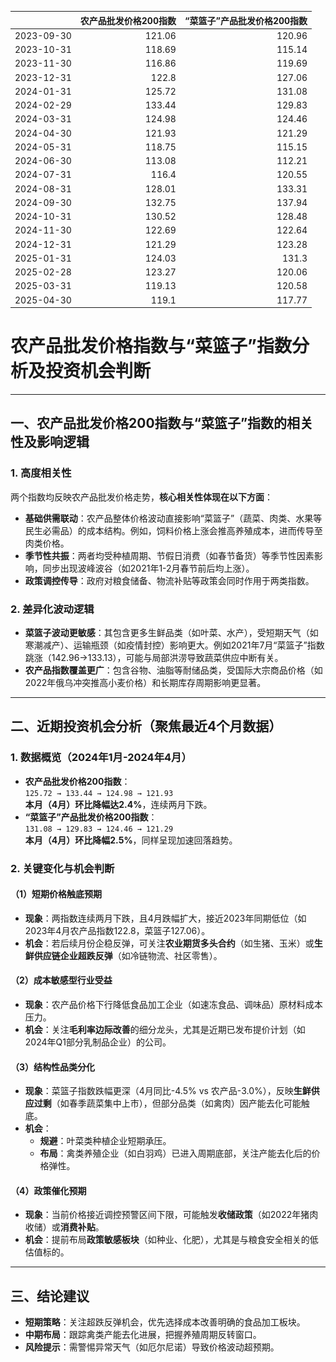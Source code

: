 |            |   农产品批发价格200指数 |   “菜篮子”产品批发价格200指数 |
|:-----------|------------------------:|------------------------------:|
| 2023-09-30 |                  121.06 |                        120.96 |
| 2023-10-31 |                  118.69 |                        115.14 |
| 2023-11-30 |                  116.86 |                        119.69 |
| 2023-12-31 |                  122.8  |                        127.06 |
| 2024-01-31 |                  125.72 |                        131.08 |
| 2024-02-29 |                  133.44 |                        129.83 |
| 2024-03-31 |                  124.98 |                        124.46 |
| 2024-04-30 |                  121.93 |                        121.29 |
| 2024-05-31 |                  118.75 |                        115.15 |
| 2024-06-30 |                  113.08 |                        112.21 |
| 2024-07-31 |                  116.4  |                        120.55 |
| 2024-08-31 |                  128.01 |                        133.31 |
| 2024-09-30 |                  132.75 |                        137.94 |
| 2024-10-31 |                  130.52 |                        128.48 |
| 2024-11-30 |                  122.69 |                        122.64 |
| 2024-12-31 |                  121.29 |                        123.28 |
| 2025-01-31 |                  124.03 |                        131.3  |
| 2025-02-28 |                  123.27 |                        120.06 |
| 2025-03-31 |                  119.13 |                        120.58 |
| 2025-04-30 |                  119.1  |                        117.77 |![图](MSCI_copper.png)



# 农产品批发价格指数与“菜篮子”指数分析及投资机会判断

---

## 一、农产品批发价格200指数与“菜篮子”指数的相关性及影响逻辑

### 1. **高度相关性**
两个指数均反映农产品批发价格走势，**核心相关性体现在以下方面**：
- **基础供需联动**：农产品整体价格波动直接影响“菜篮子”（蔬菜、肉类、水果等民生必需品）的成本结构。例如，饲料价格上涨会推高养殖成本，进而传导至肉类价格。
- **季节性共振**：两者均受种植周期、节假日消费（如春节备货）等季节性因素影响，同步出现波峰波谷（如2021年1-2月春节前后均上涨）。
- **政策调控传导**：政府对粮食储备、物流补贴等政策会同时作用于两类指数。

### 2. **差异化波动逻辑**
- **菜篮子波动更敏感**：其包含更多生鲜品类（如叶菜、水产），受短期天气（如寒潮减产）、运输瓶颈（如疫情封控）影响更大。例如2021年7月“菜篮子”指数跳涨（142.96→133.13），可能与局部洪涝导致蔬菜供应中断有关。
- **农产品指数覆盖更广**：包含谷物、油脂等耐储品类，受国际大宗商品价格（如2022年俄乌冲突推高小麦价格）和长期库存周期影响更显著。

---

## 二、近期投资机会分析（聚焦最近4个月数据）

### 1. **数据概览（2024年1月-2024年4月）**
- **农产品批发价格200指数**：  
  `125.72 → 133.44 → 124.98 → 121.93`  
  **本月（4月）环比降幅达2.4%**，连续两月下跌。
- **“菜篮子”产品批发价格200指数**：  
  `131.08 → 129.83 → 124.46 → 121.29`  
  **本月（4月）环比降幅2.5%**，同样呈现加速回落趋势。

### 2. **关键变化与机会判断**
#### （1）**短期价格触底预期**
- **现象**：两指数连续两月下跌，且4月跌幅扩大，接近2023年同期低位（如2023年4月农产品指数122.8，菜篮子127.06）。
- **机会**：若后续月份企稳反弹，可关注**农业期货多头合约**（如生猪、玉米）或**生鲜供应链企业超跌反弹**（如冷链物流、社区零售）。

#### （2）**成本敏感型行业受益**
- **现象**：农产品价格下行降低食品加工企业（如速冻食品、调味品）原材料成本压力。
- **机会**：关注**毛利率边际改善**的细分龙头，尤其是近期已发布提价计划（如2024年Q1部分乳制品企业）的公司。

#### （3）**结构性品类分化**
- **现象**：菜篮子指数跌幅更深（4月同比-4.5% vs 农产品-3.0%），反映**生鲜供应过剩**（如春季蔬菜集中上市），但部分品类（如禽肉）因产能去化可能触底。
- **机会**：  
  - **规避**：叶菜类种植企业短期承压。  
  - **布局**：禽类养殖企业（如白羽鸡）已进入周期底部，关注产能去化后的价格弹性。

#### （4）**政策催化预期**
- **现象**：当前价格接近调控预警区间下限，可能触发**收储政策**（如2022年猪肉收储）或**消费补贴**。
- **机会**：提前布局**政策敏感板块**（如种业、化肥），尤其是与粮食安全相关的低估值标的。

---

## 三、结论建议
- **短期策略**：关注超跌反弹机会，优先选择成本改善明确的食品加工板块。  
- **中期布局**：跟踪禽类产能去化进展，把握养殖周期反转窗口。  
- **风险提示**：需警惕异常天气（如厄尔尼诺）导致价格波动超预期。